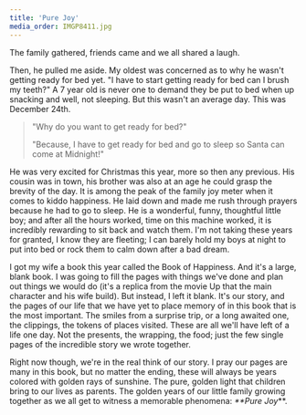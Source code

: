 ```yaml
---
title: 'Pure Joy'
media_order: IMGP8411.jpg
---
```


The family gathered, friends came and we all shared a laugh.

Then, he pulled me aside. My oldest was concerned as to why he wasn't getting ready for bed yet. "I have to start getting ready for bed can I brush my teeth?" A 7 year old is never one to demand they be put to bed when up snacking and well, not sleeping. But this wasn't an average day. This was December 24th.

> "Why do you want to get ready for bed?"
> 
> "Because, I have to get ready for bed and go to sleep so Santa can come at Midnight!"

He was very excited for Christmas this year, more so then any previous. His cousin was in town, his brother was also at an age he could grasp the brevity of the day. It is among the peak of the family joy meter when it comes to kiddo happiness.
He laid down and made me rush through prayers because he had to go to sleep. He is a wonderful, funny, thoughtful little boy; and after all the hours worked, time on this machine worked, it is incredibly rewarding to sit back and watch them. I'm not taking these years for granted, I know they are fleeting; I can barely hold my boys at night to put into bed or rock them to calm down after a bad dream.

I got my wife a book this year called the Book of Happiness. And it's a large, blank book. I was going to fill the pages with things we've done and plan out things we would do (it's a replica from the movie Up that the main character and his wife build). But instead, I left it blank. It's our story, and the pages of our life that we have yet to place memory of in this book that is the most important. The smiles from a surprise trip, or a long awaited one, the clippings, the tokens of places visited. These are all we'll have left of a life one day. Not the presents, the wrapping, the food; just the few single pages of the incredible story we wrote together.

Right now though, we're in the real think of our story. I pray our pages are many in this book, but no matter the ending, these will always be years colored with golden rays of sunshine. The pure, golden light that children bring to our lives as parents. The golden years of our little family growing together as we all get to witness a memorable phenomena: _**Pure Joy_**.